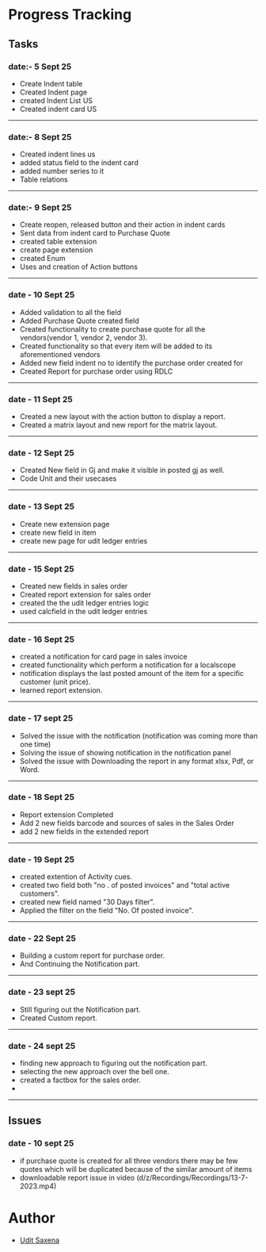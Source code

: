# Progress Tracking
## Tasks
### date:- 5 Sept 25
- Create Indent table 
- Created Indent page 
- created Indent List US
- Created indent card US

---

### date:- 8 Sept 25
- Created indent lines us
- added status field to the indent card
- added number series to it
- Table relations

---

### date:- 9 Sept 25
- Create reopen, released button and their action in indent cards
- Sent data from indent card to Purchase Quote
- created table extension
- create page extension
- created Enum
- Uses and creation of Action buttons

---

### date - 10 Sept 25
- Added validation to all the field
- Added Purchase Quote created field 
- Created functionality to create purchase quote for all the vendors(vendor 1, vendor 2, vendor 3).
- Created functionality so that every item will be added to its aforementioned vendors
- Added new field indent no to identify the purchase order created for 
- Created Report for purchase order using RDLC

---

### date - 11 Sept 25
- Created a new layout with the action button to display a report.
- Created a matrix layout and new report for the matrix layout.

---

### date - 12 Sept 25
- Created New field in Gj and make it visible in posted gj as well.
- Code Unit and their usecases

--- 
### date - 13 Sept 25
- Create new extension page
- create new field in item 
- create new page for udit ledger entries

---
### date - 15 Sept 25
- Created new fields in sales order 
- Created report extension for sales order
- created the the udit ledger entries logic
- used calcfield in the udit ledger entries 

---
### date - 16 Sept 25
- created a notification for card page in sales invoice
- created functionality which perform a notification for a localscope 
- notification displays the last posted amount of the item for a specific customer (unit price).
- learned report extension.

---
### date - 17 sept 25
- Solved the issue with the notification (notification was coming more than one time)
- Solving the issue of showing notification in the notification panel
- Solved the issue with Downloading the report in any format xlsx, Pdf, or Word.

---
### date - 18 Sept 25
- Report extension Completed
- Add 2 new fields barcode and sources of sales in the Sales Order
- add 2 new fields in the extended report 

---
### date - 19 Sept 25
- created extention of Activity cues.
- created two field both "no . of posted invoices" and "total active customers".
- created new field named "30 Days filter".
- Applied the filter on the field "No. Of posted invoice".

---
### date - 22 Sept 25
- Building a custom report for purchase order.
- And Continuing the Notification part.
---

### date - 23 sept 25
- Still figuring out the Notification part.
- Created Custom report.

---
### date - 24 sept 25
- finding new approach to figuring out the notification part.
- selecting the new approach over the bell one.
- created a factbox for the sales order.
- 

---



## Issues
### date - 10 sept 25
- if purchase quote is created for all three vendors there may be few quotes which will be duplicated because of the similar amount of items
- downloadable report issue in video (d/z/Recordings/Recordings/13-7-2023.mp4)

# Author
- [Udit Saxena](https://github.com/UditSax3na/)
